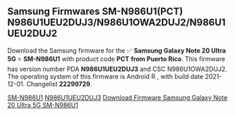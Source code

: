 <h2>Samsung Firmwares SM-N986U1(PCT) N986U1UEU2DUJ3/N986U1OWA2DUJ2/N986U1UEU2DUJ2</h2>
Download the Samsung firmware for the ✅ <strong>Samsung Galaxy Note 20 Ultra 5G </strong> ⭐ <strong>SM-N986U1</strong> with product code <strong>PCT</strong> <strong> from Puerto Rico</strong>. This firmware has version number PDA <strong>N986U1UEU2DUJ3</strong> and CSC N986U1OWA2DUJ2. The operating system of this firmware is Android R , with build date 2021-12-01. Changelist <strong>22299729</strong>.


[SM-N986U1](https://samfirm.shop/samsung/model/SM-N986U1)
[N986U1UEU2DUJ3](https://samfirm.shop/samsung/pda/N986U1UEU2DUJ3)
[Download Firmware Samsung Galaxy Note 20 Ultra 5G SM-N986U1](https://samfirm.shop/samsung/firmware/479559)
